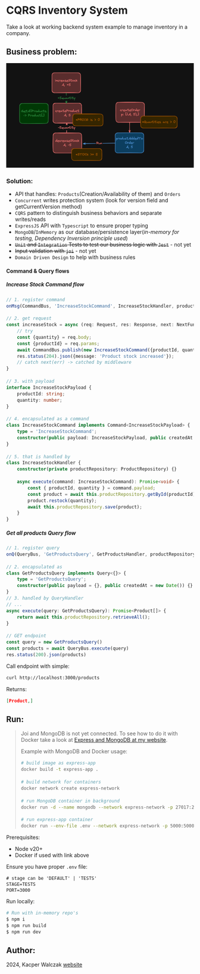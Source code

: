 # CQRS Inventory System

Take a look at working backend system example to manage inventory in a company.

## Business problem:

![problem diagram](./assets/business_problem.png)

### Solution:
- API that handles: `Products`(Creation/Availability of them) and `Orders`
- `Concurrent` writes protection system (look for version field and getCurrentVersion method)
- `CQRS` pattern to distinguish business behaviors and separate writes/reads
- `ExpressJS` API with `Typescript` to ensure proper typing
- `MongoDB`/`InMemory` as our database/persistence layer(*in-memory for testing, Dependency Inversion principle used*)
- ~~`Unit` and `Integration` Tests to test our business logic with `Jest`~~ - not yet
- ~~Input validation with `joi`~~ - not yet
- `Domain Driven Design` to help with business rules

#### Command & Query flows

##### Increase Stock Command flow
```typescript copy
// 1. register command
onMsg(CommandBus, 'IncreaseStockCommand', IncreaseStockHandler, productRepository);

// 2. get request
const increaseStock = async (req: Request, res: Response, next: NextFunction) => {
    // try
    const {quantity} = req.body;
    const {productId} = req.params;
    await CommandBus.publish(new IncreaseStockCommand({productId, quantity}));
    res.status(204).json({message: 'Product stock increased'});
    // catch next(err) -> catched by middleware
}

// 3. with payload 
interface IncreaseStockPayload {
    productId: string;
    quantity: number;
}

// 4. encapsulated as a command
class IncreaseStockCommand implements Command<IncreaseStockPayload> {
    type = 'IncreaseStockCommand';
    constructor(public payload: IncreaseStockPayload, public createdAt = new Date()) {}
}

// 5. that is handled by
class IncreaseStockHandler {
    constructor(private productRepository: ProductRepository) {}

    async execute(command: IncreaseStockCommand): Promise<void> {
        const { productId, quantity } = command.payload;
        const product = await this.productRepository.getById(productId);
        product.restock(quantity);
        await this.productRepository.save(product);
    }
}
```

##### Get all products Query flow

```typescript copy
// 1. register query
onQ(QueryBus, 'GetProductsQuery', GetProductsHandler, productRepository);

// 2. encapsulated as
class GetProductsQuery implements Query<{}> {
    type = 'GetProductsQuery';
    constructor(public payload = {}, public createdAt = new Date()) {}
}
// 3. handled by QueryHandler
// ...
async execute(query: GetProductsQuery): Promise<Product[]> {
    return await this.productRepository.retrieveAll();
}

// GET endpoint
const query = new GetProductsQuery()
const products = await QueryBus.execute(query)
res.status(200).json(products)
```

Call endpoint with simple:
```bash copy
curl http://localhost:3000/products
```

Returns:
```json
[Product,]
```

## Run: 

> Joi and MongoDB is not yet connected. To see how to do it with Docker take a look at [Express and MongoDB at my website](https://quak.com.pl/learn/node/dockerize-express-and-mongo/).
>
> Example with MongoDB and Docker usage:
> ```bash copy
> # build image as express-app
> docker build -t express-app .
>
> # build network for containers
> docker network create express-network
>
> # run MongoDB container in background
> docker run -d --name mongodb --network express-network -p 27017:27017 -e MONGO_INITDB_ROOT_USERNAME=root -e MONGO_INITDB_ROOT_PASSWORD=example mongo
>
> # run express-app container
> docker run --env-file .env --network express-network -p 5000:5000 express-app
> ```

Prerequisites:
- Node v20+
- Docker if used with link above

Ensure you have proper `.env` file:
```env copy
# stage can be 'DEFAULT' | 'TESTS'
STAGE=TESTS
PORT=3000
```

Run locally:
```bash copy
# Run with in-memory repo's
$ npm i
$ npm run build
$ npm run dev
```

## Author:
2024, Kacper Walczak [website](https://quak.com.pl)
